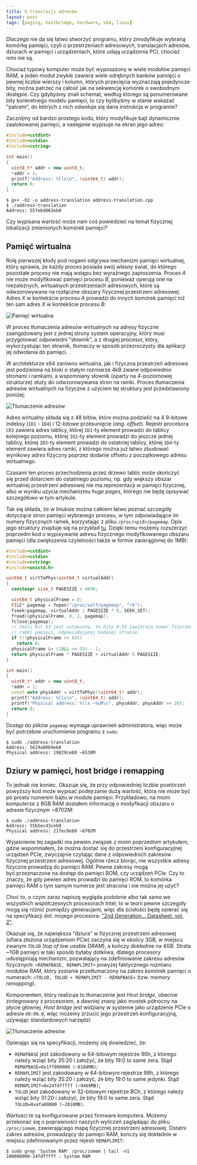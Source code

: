 ```yaml
---
title: O translacji adresów
layout: post
tags: [paging, hostbridge, hardware, x64, linux]
---
```


Dlaczego nie da się łatwo stworzyć programu, który zmodyfikuje wybraną komórkę pamięci, czyli o przestrzeniach adresowych, translacjach adresów, dziurach w pamięci i urządzeniach, które udają urządzenia PCI, chociaż nimi nie są.

Chociaż typowy komputer może być wyposażony w wiele modułów pamięci RAM, a jeden moduł zwykle zawiera wiele odrębnych banków pamięci o pewnej liczbie wierszy i kolumn, których przecięcia wyznaczają pojedyncze bity, można patrzeć na całość jak na sekwencję komórek o swobodnym dostępie. Czy gdybyśmy znali schemat, według którego są ponumerowane bity konkretnego modelu pamięci, to czy bylibyśmy w stanie wskazać "palcem", do których z nich odwołuje się dana instrukcja w programie?

Zacznijmy od bardzo prostego kodu, który modyfikuje bajt dynamicznie zaalokowanej pamięci, a następnie wypisuje na ekran jego adres:
```c++
#include<cstdint>
#include<cstdio>
#include<cstring>

int main() 
{
  uint8_t* addr = new uint8_t;
  *addr = 1;
  printf("Address: %llx\n", (uint64_t) addr);
  return 0; 
}
```
```console
$ g++ -O2 -o address-translation address-translation.cpp
$ ./address-translation
Address: 557e6d063eb0
```
Czy wypisana wartość może nam coś powiedzieć na temat fizycznej lokalizacji zmienionych komórek pamięci?

## Pamięć wirtualna
Rolę pierwszej kłody pod nogami odgrywa mechanizm pamięci wirtualnej, który sprawia, że każdy proces posiada swój własny świat, do którego pozostałe procesy nie mają wstępu bez wyraźnego zaproszenia. Proces _A_ nie może modyfikować pamięci procesu _B_, ponieważ operują one na niezależnych, wirtualnych przestrzeniach adresowych, które są odwzorowywane na rozłączne obszary fizycznej przestrzeni adresowej. Adres _X_ w kontekście procesu _A_ prowadzi do innych komórek pamięci niż ten sam adres _X_ w kontekście procesu _B_:

![Pamięć wirtualna](/assets/img/virtmemory.png)

W proces tłumaczenia adresów wirtualnych na adresy fizyczne zaangażowany jest z jednej strony system operacyjny, który musi przygotować odpowiedni "słownik", a z drugiej procesor, który, wykorzystując ten słownik, tłumaczy w sposób przezroczysty dla aplikacji jej odwołania do pamięci.

W architekturze x64 zarówno wirtualna, jak i fizyczna przestrzeń adresowa jest podzielona na bloki o stałym rozmiarze 4kB zwane odpowiednio stronami i ramkami, a wspomniany słownik (oparty na 4-poziomowej strukturze) służy do odwzorowywania stron na ramki. Proces tłumaczenia adresów wirtualnych na fizyczne z użyciem tej struktury jest przedstawiony poniżej:

![Tłumaczenie adresów](/assets/img/translation.png)

Adres wirtualny składa się z 48 bitów, które można podzielić na 4 9-bitowe indeksy (`ID1` - `ID4`) i 12-bitowe przesunięcie (_ang. offset_). Rejestr procesora `CR3` zawiera adres tablicy, której `ID1`-ty element prowadzi do tablicy kolejnego poziomu, której `ID2`-ty element prowadzi do jeszcze jednej tablicy, której `ID3`-ty element prowadzi do ostatniej tablicy, której `ID4`-ty element zawiera adres ramki, z którego można już łatwo zbudować wynikowy adres fizyczny poprzez dodanie offsetu z początkowego adresu wirtualnego.

Czasami ten proces przechodzenia przez drzewo tablic może skończyć się przed dotarciem do ostatniego poziomu, np. gdy większy obszar wirtualnej przestrzeni adresowej nie ma reprezentacji w pamięci fizycznej, albo w wyniku użycia mechanizmu _huge pages_, którego nie będę opisywać szczegółowo w tym artykule.

Tak się składa, że w linuksie można całkiem łatwo poznać szczegóły dotyczące stron pamięci wybranego procesu, w tym odpowiadające im numery fizycznych ramek, korzystając z pliku `/proc/<pid>/pagemap`. Opis jego struktury znajduje się na przykład [tu][1]. Dzięki temu możemy rozszerzyć poprzedni kod o wypisywanie adresu fizycznego modyfikowanego obszaru pamięci (dla zwiększenia czytelności także w formie zaokrąglonej do 1MB):
```c++
#include<cstdint>
#include<cstdio>
#include<cstring>
#include<unistd.h>

uint64_t virtToPhys(uint64_t virtualAddr)
{
  constexpr size_t PAGESIZE = 4096;

  uint64_t physicalFrame = 0;
  FILE* pagemap = fopen("/proc/self/pagemap", "rb");
  fseek(pagemap, virtualAddr / PAGESIZE * 8, SEEK_SET);
  fread(&physicalFrame, 8, 1, pagemap);
  fclose(pagemap);
  // Jeśli bit 63 jest ustawiony, to bity 0-54 zawierają numer fizycznej 
  // ramki pamięci, odpowiadającej badanej stronie.
  if (!(physicalFrame >> 63))
    return 0;
  physicalFrame &= (1ULL << 55) - 1;
  return physicalFrame * PAGESIZE + virtualAddr % PAGESIZE;
}

int main() 
{
  uint8_t* addr = new uint8_t;
  *addr = 1;
  const auto physAddr = virtToPhys((uint64_t) addr);
  printf("Address: %llx\n", (uint64_t) addr);
  printf("Physical address: %llx ~%uM\n", physAddr, physAddr >> 20);
  return 0; 
}
```

Dostęp do plików `pagemap` wymaga uprawnień administratora, więc może być potrzebne uruchomienie programu z `sudo`.

```console
$ sudo ./address-translation
Address: 5629a80b9eb0
Physical address: 19829ceb0 ~6530M
```

## Dziury w pamięci, host bridge i remapping

To jednak nie koniec. Okazuje się, że przy odpowiedniej liczbie powtórzeń powyższy kod może wypisać podejrzanie dużą wartość, która nie może być po prostu numerem bajtu w module pamięci. Przykładowo, na moim komputerze z 8GB RAM dostałem informację o modyfikacji obszaru o adresie fizycznym ~8702M:

```console
$ sudo ./address-translation
Address: 55b5ec43ceb0
Physical address: 21fec8eb0 ~8702M
```

Wyjaśnienie tej zagadki ma pewien związek z moim poprzednim artykułem, gdzie wspomniałem, że można dostać się do przestrzeni konfiguracyjnej urządzeń PCIe, zwyczajnie czytając dane z odpowiednich zakresów fizycznej przestrzeni adresowej. Ogólnie rzecz biorąc, nie wszystkie adresy fizyczne prowadzą do pamięci RAM. Pewne zakresy mogą być przeznaczone na dostęp do pamięci ROM, czy urządzeń PCIe.
Czy to znaczy, że gdy pewien adres prowadzi do pamięci ROM, to komórka pamięci RAM o tym samym numerze jest stracona i nie można jej użyć?

Choć to, o czym zaraz napiszę wygląda podobnie albo tak samo we wszystkich współczesnych procesorach Intel, to w teorii pewne szczegóły mogą się różnić pomiędzy generacjami, więc dla ścisłości będę opierać się na specyfikacji dot. mojego procesora: ["2nd Generation... Datasheet, vol. 2"][2].

Okazuje się, że największa "dziura" w fizycznej przestrzeni adresowej (ofiara złożona urządzeniom PCIe) zaczyna się w okolicy 3GB, w miejscu zwanym `TOLUD` (_top of low usable DRAM_), a kończy dokładnie na 4GB. Strata ~1GB pamięci w taki sposób byłaby dotkliwa, dlatego procesory udostępniają mechanizm, pozwalający na zdefiniowanie zakresu adresów fizycznych: `<REMAPBASE, REMAPLIMIT>` powyżej faktycznego rozmiaru modułów RAM, który zostanie przetłumaczony na zakres komórek pamięci o numerach: `<TOLUD, TOLUD + REMAPLIMIT - REMAPBASE>` (tzw. _memory remapping_).

Komponentem, który realizuje to tłumaczenie jest _Host bridge_, obecnie zintegrowany z procesorem, a dawniej znany jako mostek północny na płycie głównej. _Host bridge_ jest widziany w systemie jako urządzenie PCIe o adresie `00:00.0`, więc możemy zrzucić jego przestrzeń konfiguracyjną, używając standardowych narzędzi:

![Tłumaczenie adresów](/assets/img/remapbase.png)

Opierając się na specyfikacji, możemy się dowiedzieć, że:
* `REMAPBASE` jest zakodowany w 64-bitowym rejestrze 90h, z którego należy wziąć bity 35:20 i założyć, że bity 19:0 to same zera. Stąd `REMAPBASE=0x1ff800000 (~8184MB)`;
* `REMAPLIMIT` jest zakodowany w 64-bitowym rejestrze 98h, z którego należy wziąć bity 35:20 i założyć, że bity 19:0 to same jedynki. Stąd `REMAPLIMIT=0x24fdfffff (~9469MB)`;
* `TOLUD` jest zakodowany w 32-bitowym rejestrze BCh, z którego należy wziąć bity 31:20 i założyć, że bity 19:0 to same zera. Stąd `TOLUD=0xafa00000 (~2810MB)`.

Wartości te są konfigurowane przez firmware komputera. Możemy przekonać się o poprawności naszych wyliczeń zaglądając do pliku `/proc/iomem`, zawierającego mapę fizycznej przestrzeni adresowej. Ostatni zakres adresów, prowadzący do pamięci RAM, kończy się dokładnie w miejscu zdefiniowanym przez rejestr `REMAPLIMIT`:

```console
$ sudo grep 'System RAM' /proc/iomem | tail -n1
100000000-24fdfffff : System RAM
```

[1]: https://www.kernel.org/doc/Documentation/vm/pagemap.txt
[2]: https://www.intel.com/content/dam/www/public/us/en/documents/datasheets/2nd-gen-core-desktop-vol-2-datasheet.pdf